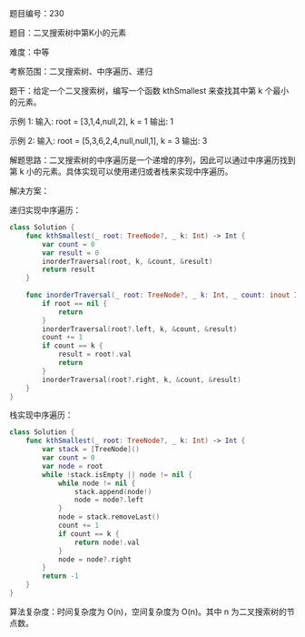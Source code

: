 题目编号：230

题目：二叉搜索树中第K小的元素

难度：中等

考察范围：二叉搜索树、中序遍历、递归

题干：给定一个二叉搜索树，编写一个函数 kthSmallest 来查找其中第 k 个最小的元素。

示例 1:
输入: root = [3,1,4,null,2], k = 1
输出: 1

示例 2:
输入: root = [5,3,6,2,4,null,null,1], k = 3
输出: 3

解题思路：二叉搜索树的中序遍历是一个递增的序列，因此可以通过中序遍历找到第 k 小的元素。具体实现可以使用递归或者栈来实现中序遍历。

解决方案：

递归实现中序遍历：

```swift
class Solution {
    func kthSmallest(_ root: TreeNode?, _ k: Int) -> Int {
        var count = 0
        var result = 0
        inorderTraversal(root, k, &count, &result)
        return result
    }
    
    func inorderTraversal(_ root: TreeNode?, _ k: Int, _ count: inout Int, _ result: inout Int) {
        if root == nil {
            return
        }
        inorderTraversal(root?.left, k, &count, &result)
        count += 1
        if count == k {
            result = root!.val
            return
        }
        inorderTraversal(root?.right, k, &count, &result)
    }
}
```

栈实现中序遍历：

```swift
class Solution {
    func kthSmallest(_ root: TreeNode?, _ k: Int) -> Int {
        var stack = [TreeNode]()
        var count = 0
        var node = root
        while !stack.isEmpty || node != nil {
            while node != nil {
                stack.append(node!)
                node = node?.left
            }
            node = stack.removeLast()
            count += 1
            if count == k {
                return node!.val
            }
            node = node?.right
        }
        return -1
    }
}
```

算法复杂度：时间复杂度为 O(n)，空间复杂度为 O(n)。其中 n 为二叉搜索树的节点数。